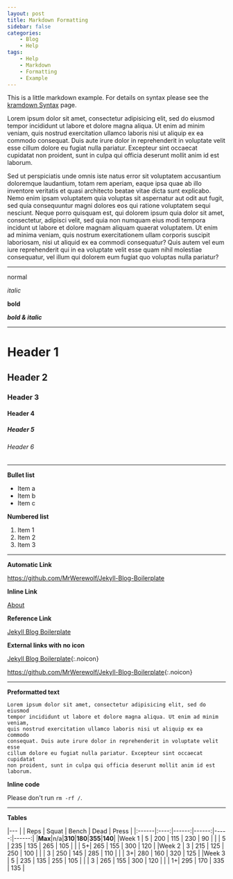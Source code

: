 ```yaml
---
layout: post
title: Markdown Formatting
sidebar: false
categories:
    - Blog
    - Help
tags:
    - Help
    - Markdown
    - Formatting
    - Example
---
```


This is a little markdown example.  For details on syntax please see the
[kramdown Syntax](http://kramdown.rubyforge.org/syntax.html) page.

Lorem ipsum dolor sit amet, consectetur adipisicing elit, sed do eiusmod
tempor incididunt ut labore et dolore magna aliqua. Ut enim ad minim veniam,
quis nostrud exercitation ullamco laboris nisi ut aliquip ex ea commodo
consequat. Duis aute irure dolor in reprehenderit in voluptate velit esse
cillum dolore eu fugiat nulla pariatur. Excepteur sint occaecat cupidatat
non proident, sunt in culpa qui officia deserunt mollit anim id est laborum.

<!--more-->

Sed ut perspiciatis unde omnis iste natus error sit voluptatem accusantium
doloremque laudantium, totam rem aperiam, eaque ipsa quae ab illo inventore
veritatis et quasi architecto beatae vitae dicta sunt explicabo. Nemo enim ipsam
voluptatem quia voluptas sit aspernatur aut odit aut fugit, sed quia
consequuntur magni dolores eos qui ratione voluptatem sequi nesciunt. Neque
porro quisquam est, qui dolorem ipsum quia dolor sit amet, consectetur, adipisci
velit, sed quia non numquam eius modi tempora incidunt ut labore et dolore
magnam aliquam quaerat voluptatem. Ut enim ad minima veniam, quis nostrum
exercitationem ullam corporis suscipit laboriosam, nisi ut aliquid ex ea commodi
consequatur? Quis autem vel eum iure reprehenderit qui in ea voluptate velit
esse quam nihil molestiae consequatur, vel illum qui dolorem eum fugiat quo
voluptas nulla pariatur?

-----

normal

*italic*

**bold**

***bold & italic***

-----

# Header 1

## Header 2

### Header 3

#### Header 4

##### Header 5

###### Header 6

-----

**Bullet list**

* Item a
* Item b
* Item c

**Numbered list**

1. Item 1
2. Item 2
3. Item 3

-----

**Automatic Link**

<https://github.com/MrWerewolf/Jekyll-Blog-Boilerplate>

**Inline Link**

[About](/About)

**Reference Link**

[Jekyll Blog Boilerplate][ref-link]

[ref-link]: https://github.com/MrWerewolf/Jekyll-Blog-Boilerplate


**External links with no icon**

[Jekyll Blog Boilerplate][ref-link]{:.noicon}

<https://github.com/MrWerewolf/Jekyll-Blog-Boilerplate>{:.noicon}

-----

**Preformatted text**

    Lorem ipsum dolor sit amet, consectetur adipisicing elit, sed do eiusmod
    tempor incididunt ut labore et dolore magna aliqua. Ut enim ad minim veniam,
    quis nostrud exercitation ullamco laboris nisi ut aliquip ex ea commodo
    consequat. Duis aute irure dolor in reprehenderit in voluptate velit esse
    cillum dolore eu fugiat nulla pariatur. Excepteur sint occaecat cupidatat
    non proident, sunt in culpa qui officia deserunt mollit anim id est laborum.

**Inline code**

Please don't run `rm -rf /`.

-----

**Tables**

|---
|       | Reps | Squat | Bench | Dead | Press |
|:------|:----:|------:|------:|-----:|------:|
|**Max**|n/a|**310**|**180**|**355**|**140**|
|Week 1 | 5 | 200 | 115 | 230 |  90 |
|       | 5 | 235 | 135 | 265 | 105 |
|       | 5+| 265 | 155 | 300 | 120 |
|Week 2 | 3 | 215 | 125 | 250 | 100 |
|       | 3 | 250 | 145 | 285 | 110 |
|       | 3+| 280 | 160 | 320 | 125 |
|Week 3 | 5 | 235 | 135 | 255 | 105 |
|       | 3 | 265 | 155 | 300 | 120 |
|       | 1+| 295 | 170 | 335 | 135 |
